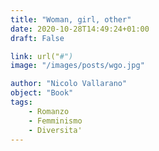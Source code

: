 ```yaml
---
title: "Woman, girl, other"
date: 2020-10-28T14:49:24+01:00
draft: False 

link: url("#") 
image: "/images/posts/wgo.jpg"

author: "Nicolo Vallarano"
object: "Book"
tags:
    - Romanzo
    - Femminismo
    - Diversita'  
---
```


